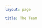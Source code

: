 ```yaml
---
layout: page

title: The Team
---
```


<script setup>
import { VPTeamPage, VPTeamPageTitle, VPTeamPageSection, VPTeamMembers } from "vitepress/theme";

const projectManagers = [
	{
		avatar: "https://www.github.com/jaapmarcus.png",
		name: "Jaap Marcus 🇳🇱",
		links: [
			{ icon: "github", link: "https://github.com/jaapmarcus" },
			{ icon: "twitter", link: "https://twitter.com/jaapmarcus" },
		],
	},
	{
		avatar: "https://www.github.com/ScIT-Raphael.png",
		name: "Raphael Schneeberger 🇨🇭",
		links: [{ icon: "github", link: "https://github.com/ScIT-Raphael" }],
	},
	{
		avatar: "https://www.github.com/Lupul.png",
		name: "Robert Zollner 🇷🇴",
		links: [{ icon: "github", link: "https://github.com/Lupul" }],
	},
];

const teamMembers = [
	{
		avatar: "https://www.github.com/ioannidesalex.png",
		name: "Alexandros Ioannides 🇨🇾",
		title: "CTO",
		org: "FocusNet",
		orgLink: "https://focus-net.net/",
		links: [{ icon: "github", link: "https://github.com/ioannidesalex" }],
	},
	{
		avatar: "https://www.github.com/jakobbouchard.png",
		name: "Jakob Bouchard 🇨🇦",
		title: "Developer",
		org: "Prosomo",
		orgLink: "https://prosomo.com",
		links: [
			{ icon: "github", link: "https://github.com/jakobbouchard" },
			{ icon: "linkedin", link: "https://linkedin.com/in/bouchardjakob" },
			{ icon: {
        svg: '<svg role="img" xmlns="http://www.w3.org/2000/svg" fill="none" viewBox="0 0 24 24" stroke="currentColor" stroke-width="2"><title>Website</title><path stroke-linecap="round" stroke-linejoin="round" d="M21 12a9 9 0 01-9 9m9-9a9 9 0 00-9-9m9 9H3m9 9a9 9 0 01-9-9m9 9c1.657 0 3-4.03 3-9s-1.343-9-3-9m0 18c-1.657 0-3-4.03-3-9s1.343-9 3-9m-9 9a9 9 0 019-9" /></svg>',
      }, link: "https://jakobbouchard.dev" },
		],
	},
	{
		avatar: "https://cdn.discordapp.com/avatars/737905427097845780/32452f630dd8684ed7c580806ccbee09.webp",
		name: "Falzo 🇩🇪",
		links: [{ icon: "github", link: "https://github.com/falzoMAD" }],
	},
	{
		avatar: "https://www.github.com/cmstew.png",
		name: "Curtis Stewart 🇨🇦",
		links: [{ icon: "github", link: "https://github.com/cmstew" }],
	},
	{
		avatar: "https://www.github.com/divinity76.png",
		name: "divinity76 🇳🇴",
		links: [{ icon: "github", link: "https://github.com/divinity76" }],
	},
	{
		avatar: "https://www.github.com/istiak101.png",
		name: "istiak101 🇧🇩",
		links: [{ icon: "github", link: "https://github.com/istiak101" }],
	},
	{
		avatar: "https://www.github.com/Pleskan.png",
		name: "Anton Pleskanovskyy 🇺🇦",
		links: [{ icon: "github", link: "https://github.com/Pleskan" }],
	},
];

const featuredContributors = [
	{
		avatar: "/logo.png",
		name: "John Doe",
		links: [{ icon: "github", link: "https://github.com/hestiacp" }],
	},
	{
		avatar: "/logo.png",
		name: "John Doe",
		links: [{ icon: "github", link: "https://github.com/hestiacp" }],
	},
	{
		avatar: "/logo.png",
		name: "John Doe",
		links: [{ icon: "github", link: "https://github.com/hestiacp" }],
	},
	{
		avatar: "/logo.png",
		name: "John Doe",
		links: [{ icon: "github", link: "https://github.com/hestiacp" }],
	},
];
</script>

<VPTeamPage>
	<VPTeamPageTitle>
		<template #title>
			{{ $frontmatter.title }}
		</template>
		<template #lead>
			The development of Hestia is guided by an international team, some of whom have chosen to be featured below.
		</template>
	</VPTeamPageTitle>
	<VPTeamPageSection>
		<template #title>Project Managers</template>
		<template #members>
			<VPTeamMembers :members="projectManagers" />
		</template>
	</VPTeamPageSection>
	<VPTeamPageSection>
		<template #title>Team Members</template>
		<template #members>
			<VPTeamMembers :members="teamMembers" />
		</template>
	</VPTeamPageSection>
	<VPTeamPageSection>
		<template #title>Contributors ❤️</template>
		<template #members>
			<VPTeamMembers size="small" :members="featuredContributors" />
		</template>
	</VPTeamPageSection>
</VPTeamPage>
